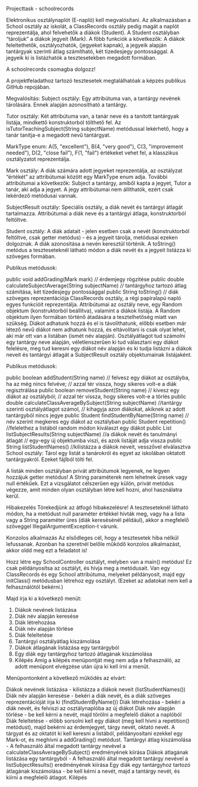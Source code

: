 Projecttask - schoolrecords

Elektronikus osztálynaplót (E-napló) kell megvalósítani. Az alkalmazásban a School osztály az iskolát, a ClassRecords osztály pedig magát a naplót reprezentálja, ahol felvehetők a diákok (Student). A Student osztályban “tároljuk” a diákok jegyeit (Mark). A főbb funkciók a következők: A diákok feleltethetők, osztályozhatók, (jegyeket kapnak), a jegyeik alapján tantárgyak szerinti átlag számítható, két tizedesjegy pontossággal. A jegyeik ki is listázhatók a tesztesetekben megadott formában.

A schoolrecords csomagba dolgozz!



A projektfeladathoz tartozó tesztesetek megtalálhatóak a képzés publikus GitHub repojában.

Megvalósítás:
Subject osztály: Egy attribútuma van, a tantárgy nevének tárolására. Ennek alapján azonosítható a tantárgy.

Tutor osztály: Két attribútuma van, a tanár neve és a tanított tantárgyak listája, mindkettő konstruktorból tölthető fel. Az isTutorTeachingSubject(String subjectName) metódussal lekérhető, hogy a tanár tanítja-e a megadott nevű tantárgyat.

MarkType enum: A(5, "excellent"), B(4, "very good"), C(3, "improvement needed"), D(2, "close fail"), F(1, "fail") értékeket vehet fel, a klasszikus osztályzatot reprezentálja.

Mark osztály: A diák számára adott jegyeket reprezentálja, az osztályzat “értékét” az attribútumai között egy MarkType enum adja. További attribútumai a következők: Subject a tantárgy, amiből kapta a jegyet, Tutor a tanár, aki adja a jegyet. A jegy attribútumai nem állíthatók, ezért csak lekérdező metódusai vannak.

SubjectResult osztály: Speciális osztály, a diák nevét és tantárgyi átlagát tartalmazza. Attribútumai a diák neve és a tantárgyi átlaga, konstruktorból feltöltve.

Student osztály: A diák adatait - jelen esetben csak a nevét (konstruktorból feltöltve, csak getter metódus) - és a jegyeit tárolja, metódusai ezeken dolgoznak. A diák azonosítása a nevén keresztül történik. A toString() metódus a teszteseteknél látható módon a diák nevét és a jegyeit listázza ki szöveges formában.

Publikus metódusok:

public void addGrading(Mark mark) 
// érdemjegy rögzítése
public double calculateSubjectAverage(String subjectName) 
// tantárgyhoz tartozó átlag számítása, két tizedesjegy pontossággal
public String toString() 
// diák szöveges reprezentációja
ClassRecords osztály, a régi papíralapú napló egyes funkcióit reprezentálja. Attribútumai az osztály neve, egy Random objektum (konstruktorból beállítva), valamint a diákok listája. A Random objektum ilyen formában történő átadására a tesztelhetőség miatt van szükség. Diákot adhatunk hozzá és el is távolíthatunk, előbbi esetben már létező nevű diákot nem adhatunk hozzá, és eltávolítani is csak olyat lehet, aki már ott van a listában (ismét név alapján). Osztályátlagot tud számolni egy tantárgy neve alapján, véletlenszerűen ki tud választani egy diákot felelésre, meg tud keresni egy diákot név alapján és ki tudja listázni a diákok neveit és tantárgyi átlagát a SubjectResult osztály objektumainak listájaként.

Publikus metódusok:

public boolean addStudent(String name) 
// felvesz egy diákot az osztályba, ha az még nincs felvéve; 
// azzal tér vissza, hogy sikeres volt-e a diák regisztrálása 
public boolean removeStudent(String name) 
// kivesz egy diákot az osztályból;
// azzal tér vissza, hogy sikeres volt-e a  törlés
public double calculateClassAverageBySubject(String subjectName) 
//tantárgy szerinti osztályátlagot számol,
// kihagyja azon diákokat, akiknek az adott tantárgyból nincs jegye
public Student findStudentByName(String name) 
// név szerint megkeres egy diákot az osztályban
public Student repetition() 
//felelethez a listából random módon kiválaszt egy diákot
public List<SubjectResult> listSubjectResults(String subjectName) 
//a diákok nevét és tanulmányi átlagát 
// egy-egy új objektumba viszi, és azok listáját adja vissza
public String listStudentNames() 
//kilistázza a diákok neveit, vesszővel elválasztva
School osztály: Tárol egy listát a tanárokról és egyet az iskolában oktatott tantárgyakról. Ezeket fájlból tölti fel.

A listák minden osztályban privát attribútumok legyenek, ne legyen hozzájuk getter metódus! A String paraméterek nem lehetnek üresek vagy null értékűek. Ezt a vizsgálatot célszerűen egy külön, privát metódus végezze, amit minden olyan osztályban létre kell hozni, ahol használatra kerül.

Hibakezelés
Törekedjünk az átfogó hibakezelésre! A teszteseteknél látható módon, ha a metódust null paraméter értékkel hívták meg, vagy ha a lista vagy a String paraméter üres (diák keresésénél például), akkor a megfelelő szöveggel IllegalArgumentException-t várunk.

Konzolos alkalmazás
Az elsődleges cél, hogy a tesztesetek hiba nélkül lefussanak. Azonban ha szeretnél belőle működő konzolos alkalmazást, akkor oldd meg ezt a feladatot is!

Hozz létre egy SchoolController osztályt, melyben van a main() metódus! Ez csak példányosítsa az osztályt, és hívja meg a metódusait. Van egy ClassRecords és egy School attribútuma, melyeket példányosít, majd egy
initClass() metódusban létrehoz egy osztályt. (Ezeket az adatokat nem kell a felhasználótól bekérni.)

Majd írja ki a következő menüt:

1. Diákok nevének listázása
2. Diák név alapján keresése
3. Diák létrehozása
4. Diák név alapján törlése
5. Diák feleltetése
6. Tantárgyi osztályátlag kiszámolása
7. Diákok átlagának listázása egy tantárgyból
8. Egy diák egy tantárgyhoz tartozó átlagának kiszámolása
9. Kilépés
Amíg a kilépés menüpontját meg nem adja a felhasználó, az adott menüpont elvégzése után újra ki kell írni a menüt.

Menüpontonként a következő működés az elvárt:

Diákok nevének listázása - kilistázza a diákok neveit (listStudentNames())
Diák név alapján keresése - bekéri a diák nevét, és a diák szöveges reprezentációját írja ki (findStudentByName())
Diák létrehozása - bekéri a diák nevét, és felviszi az osztálynaplóba az új diákot
Diák név alapján törlése - be kell kérni a nevét, majd törölni a megfelelő diákot a naplóból
Diák feleltetése - előbb sorsolni kell egy diákot (meg kell hívni a repetition() metódust), majd bekérni az érdemjegyet, tárgy nevét, oktató nevét. A tárgyat és az oktatót ki kell keresni a listából, példányosítani ezekkel egy Mark-ot, és meghívni a addGrading() metódust.
Tantárgyi átlag kiszámolása - A felhasználó által megadott tantárgy nevével a calculateClassAverageBySubject() eredményének kiírása
Diákok átlagának listázása egy tantárgyból - A felhasználó által megadott tantárgy nevével a listSubjectResults() eredményének kiírása
Egy diák egy tantárgyhoz tartozó átlagának kiszámolása - be kell kérni a nevét, majd a tantárgy nevét, és kiírni a megfelelő átlagot.
Kilépés